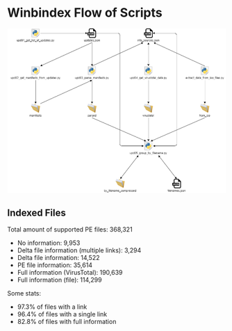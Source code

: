 # Winbindex Flow of Scripts

![winbindex-scripts-flow.png](winbindex-scripts-flow.png)

## Indexed Files

<!--FileStats-->
Total amount of supported PE files: 368,321

* No information: 9,953
* Delta file information (multiple links): 3,294
* Delta file information: 14,522
* PE file information: 35,614
* Full information (VirusTotal): 190,639
* Full information (file): 114,299

Some stats:

* 97.3% of files with a link
* 96.4% of files with a single link
* 82.8% of files with full information
<!--/FileStats-->
